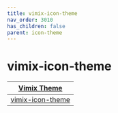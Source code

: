 ```yaml
---
title: vimix-icon-theme
nav_order: 3010
has_children: false
parent: icon-theme
---
```



# vimix-icon-theme

| [Vimix Theme](https://samwhelp.github.io/note-about-theme/read/desktop-theme/themes/vimix-theme.html) |
| --- |
| [vimix-icon-theme](https://github.com/vinceliuice/vimix-icon-theme) |

